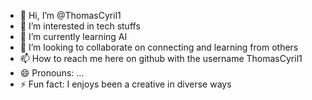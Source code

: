 - 👋 Hi, I’m @ThomasCyril1
- 👀 I’m interested in tech stuffs 
- 🌱 I’m currently learning AI 
- 💞️ I’m looking to collaborate on connecting and learning from others 
- 📫 How to reach me here on github with the username ThomasCyril1
- 😄 Pronouns: ...
- ⚡ Fun fact: I enjoys been a creative in diverse ways 

<!---
ThomasCyril1/ThomasCyril1 is a ✨ special ✨ repository because its `README.md` (this file) appears on your GitHub profile.
You can click the Preview link to take a look at your changes.
--->
